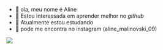 - 👋 ola, meu nome é Aline
- 👀 Estou interessada em aprender melhor no *github*
- 🌱 Atualmente estou estudando
- 💞️  pode me encontra no instagram (aline_malinovski_09)
  

![](https://img.freepik.com/fotos-gratis/papeis-de-parede-e-imagens-do-por-do-sol-na-praia_1340-43042.jpg)



